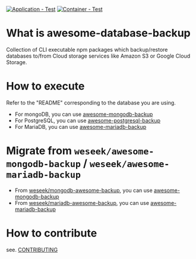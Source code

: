 [![Application - Test](https://github.com/weseek/awesome-database-backup/actions/workflows/app-test.yaml/badge.svg)](https://github.com/weseek/awesome-database-backup/actions/workflows/app-test.yaml)
[![Container - Test](https://github.com/weseek/awesome-database-backup/actions/workflows/container-test.yaml/badge.svg)](https://github.com/weseek/awesome-database-backup/actions/workflows/container-test.yaml)

# What is awesome-database-backup

Collection of CLI executable npm packages which backup/restore databases to/from Cloud storage services like Amazon S3 or Google Cloud Storage.

# How to execute

Refer to the "README" corresponding to the database you are using.

- For mongoDB, you can use [awesome-mongodb-backup](./apps/awesome-mongodb-backup)
- For PostgreSQL, you can use [awesome-postgresql-backup](./apps/awesome-postgresql-backup)
- For MariaDB, you can use [awesome-mariadb-backup](./apps/awesome-mariadb-backup)

# Migrate from `weseek/awesome-mongodb-backup` / `weseek/awesome-mariadb-backup`

- From [weseek/mongodb-awesome-backup](https://github.com/weseek/mongodb-awesome-backup), you can use [awesome-mongodb-backup](./apps/awesome-mongodb-backup)
- From [weseek/mariadb-awesome-backup](https://github.com/weseek/mariadb-awesome-backup), you can use [awesome-mariadb-backup](./apps/awesome-mariadb-backup)

# How to contribute

see. [CONTRIBUTING](./CONTRIBUTING.md)
